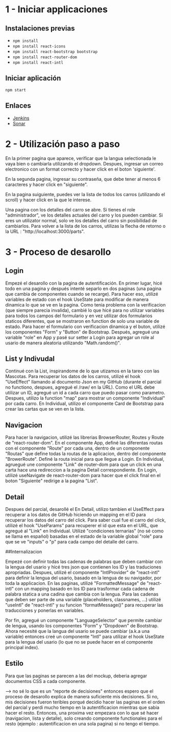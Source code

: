 # 1 - Iniciar applicaciones 

## Instalaciones previas
- `npm install`
- `npm install react-icons`
- `npm install react-bootstrap bootstrap`
- `npm install react-router-dom`
- `npm install react-intl`

## Iniciar aplicación
`npm start`

## Enlaces
- [Jenkins](http://157.253.238.75:8080/jenkins-isis2603/)
- [Sonar](http://157.253.238.75:8080/sonar-isis2603/)

# 2 - Utilización paso a paso

En la primer pagina que aparece, verificar que la langua selectionada le vaya bien o cambiarla utilizando el dropdown. Despues, ingresar un correo electronico con un format correcto y hacer click en el boton 'siguiente'.

En la segunda pagina, ingresar su contraseña, que debe tener al menos 6 caracteres y hacer click en "siguiente".

En la pagina suiguiente, puedes ver la lista de todos los carros (utilizando el scroll) y hacer click en la que le interese. 

Una pagina con los detalles del carro se abre. Si tienes el role "administrador", ve los detalles actuales del carro y los pueden cambiar. Si eres un utilizator normal, solo ve los detalles del carro sin posibilidad de cambiarlos. Para volver a la lista de los carros, utilizas la flecha de retorno o la URL : "http://localhost:3000/parts".

# 3 - Proceso de desarollo 

## Login

Empezé el desarollo con la pagina de autentificación. En primer lugar, hicé todo en una pagina y después intenté separlo en dos paginas (una pagina que cambia de componentes cuando se recarge). Para hacer eso, utilizé variables de estado con el hook UseState para modificar de manera dinamica lo que se ve en la pagina. Como tenia problema con la verificacion (que siempre parecia invalida), cambié lo que hicé para no utilizar variables para todos los campos del formulario y en vez utilizar dos formularios staticos diferentes, que se mostraron en function de solo una variable de estado. Para hacer el formulario con verificacion dinamica y el buton, utilizé los componentes "Form" y "Button" de Bootstrap.
Después, agregué una variable "role" en App y pasé sur setter a Login para agregar un role al usario de manera aleatoria utilizando "Math.random()".


 ## List y Indivudal

Continué con la List, inspirandome de lo que utizamos en la tareo con las Mascotas. Para recuperar los datos de los carros, utilizé el hook "UseEffect" llamando al documento Json en my GitHub (durante el parcial no functiono, despues, agregué el /raw/ en la URL). 
Como el URL debe utilizar un ID, agregué un id a cada carro que puedo pasar como parametro. Despues, utilizo la function "map" para mostrar un componente "Individual" por cada carro.
En Individual, utilizo el componente Card de Bootstrap para crear las cartas que se ven en la lista.


## Navigacion

Para hacer la navigacion, utilizé las librerias BrowserRouter, Routes y Route de "react-router-dom".
En el componente App, definé las diferentas routas con el componente "Route" por cada una, dentro de un componente "Routas" que define todas la routas de la aplicacion, dentro del componente "BrowerRoute". 
Definé la routa inicial para que llegue a Login.
En Individual, agruegué une componente "Link" de router-dom para que un click en una carta hace una redireccion a la pagina Detail correspondiente. 
En Login, utilizé useNavigate de react-router-dom para hacer que el click final en el boton "Siguiente" redirige a la pagina "List".  

## Detail

Despues del parcial, desarollé el En Detail, utilizo tambien el UseEffect para recuperar a los datos de GitHub hiciendo un mapping en el ID para recuperar los datos del carro del click. Para saber cual fue el carro del click, utilizé el hook "UseParams" para recuperer el id que esta en el URL, que agregué al "Link" en Individual.
Utilizé "condiciones ternarias" (no sé como se llama en español) basadas en el estado de la variable global  "role" para que se ve "inputs" o "p" para cada campo del detalle del carro. 

##Internalizacion 

Empezé con definir todas las cadenas de palabras que deben cambiar con la lengua del usario y hicé tres json que contienen los ID y las traduciones apropriadas. 
Despues, utilizé el componente "IntlProvider" de "react-intl" para definir la lengua del usario, basado en la lengua de su navigador, por toda la applicacion. 
En las paginas, utilizé "FormattedMessage" de "react-intl" con un mapping basado en los ID para trasformar cada cadena de palabra statica a una cadina que cambia con la lengua. Para las cadenas que deben ser parte de una variable (placeholders, classnames, ...) utilizé "useIntl" de "react-intl" y su funcion "formatMessage()" para recuperar las traducciones y ponerlas en variables. 

Por fin, agregué un componente "LanguageSelector" que permite cambiar de lengua, usando los componentes "Form" y "Dropdown" de Bootstrap. Ahora necesité que la langua del usario se puede cambiar (a.k.a una variable) entonces creé un componente "Intl" para utilizar el hook UseState para la lengua del usario (lo que no se puede hacer en el componente principal index). 

## Estilo

Para que las paginas se parecen a las del mockup, deberia agregar documentos CSS a cada componente. 

--> no sé lo que es un "reporte de decisiones" entonces espero que el proceso de desarollo explica de manera suficiente mis decisiones. 
Si no, mis decisiones fueron teribles porqué decidio hacer las paginas en el orden del parcial y perdi mucho tiempo en la autentificacion mientras que sabia hacer el resto. Entonces, una proxima vez empezara con lo que sé hacer (navigacion, lista y detalle), solo creando componente functionales para el resto (ejemplo : autentificacion en una sola pagina) si no tengo el tiempo. 
